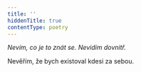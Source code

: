 ```yaml
---
title: ''
hiddenTitle: true
contentType: poetry
---
```


<section>

_Nevím, co je to znát se. Nevidím dovnitř._

Nevěřím, že bych existoval kdesi za sebou.

</section>
